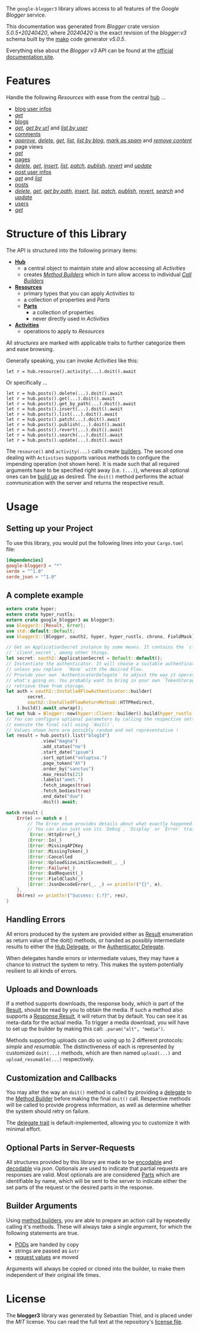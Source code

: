 <!---
DO NOT EDIT !
This file was generated automatically from 'src/generator/templates/api/README.md.mako'
DO NOT EDIT !
-->
The `google-blogger3` library allows access to all features of the *Google Blogger* service.

This documentation was generated from *Blogger* crate version *5.0.5+20240420*, where *20240420* is the exact revision of the *blogger:v3* schema built by the [mako](http://www.makotemplates.org/) code generator *v5.0.5*.

Everything else about the *Blogger* *v3* API can be found at the
[official documentation site](https://developers.google.com/blogger/docs/3.0/getting_started).
# Features

Handle the following *Resources* with ease from the central [hub](https://docs.rs/google-blogger3/5.0.5+20240420/google_blogger3/Blogger) ... 

* [blog user infos](https://docs.rs/google-blogger3/5.0.5+20240420/google_blogger3/api::BlogUserInfo)
 * [*get*](https://docs.rs/google-blogger3/5.0.5+20240420/google_blogger3/api::BlogUserInfoGetCall)
* [blogs](https://docs.rs/google-blogger3/5.0.5+20240420/google_blogger3/api::Blog)
 * [*get*](https://docs.rs/google-blogger3/5.0.5+20240420/google_blogger3/api::BlogGetCall), [*get by url*](https://docs.rs/google-blogger3/5.0.5+20240420/google_blogger3/api::BlogGetByUrlCall) and [*list by user*](https://docs.rs/google-blogger3/5.0.5+20240420/google_blogger3/api::BlogListByUserCall)
* [comments](https://docs.rs/google-blogger3/5.0.5+20240420/google_blogger3/api::Comment)
 * [*approve*](https://docs.rs/google-blogger3/5.0.5+20240420/google_blogger3/api::CommentApproveCall), [*delete*](https://docs.rs/google-blogger3/5.0.5+20240420/google_blogger3/api::CommentDeleteCall), [*get*](https://docs.rs/google-blogger3/5.0.5+20240420/google_blogger3/api::CommentGetCall), [*list*](https://docs.rs/google-blogger3/5.0.5+20240420/google_blogger3/api::CommentListCall), [*list by blog*](https://docs.rs/google-blogger3/5.0.5+20240420/google_blogger3/api::CommentListByBlogCall), [*mark as spam*](https://docs.rs/google-blogger3/5.0.5+20240420/google_blogger3/api::CommentMarkAsSpamCall) and [*remove content*](https://docs.rs/google-blogger3/5.0.5+20240420/google_blogger3/api::CommentRemoveContentCall)
* page views
 * [*get*](https://docs.rs/google-blogger3/5.0.5+20240420/google_blogger3/api::PageViewGetCall)
* [pages](https://docs.rs/google-blogger3/5.0.5+20240420/google_blogger3/api::Page)
 * [*delete*](https://docs.rs/google-blogger3/5.0.5+20240420/google_blogger3/api::PageDeleteCall), [*get*](https://docs.rs/google-blogger3/5.0.5+20240420/google_blogger3/api::PageGetCall), [*insert*](https://docs.rs/google-blogger3/5.0.5+20240420/google_blogger3/api::PageInsertCall), [*list*](https://docs.rs/google-blogger3/5.0.5+20240420/google_blogger3/api::PageListCall), [*patch*](https://docs.rs/google-blogger3/5.0.5+20240420/google_blogger3/api::PagePatchCall), [*publish*](https://docs.rs/google-blogger3/5.0.5+20240420/google_blogger3/api::PagePublishCall), [*revert*](https://docs.rs/google-blogger3/5.0.5+20240420/google_blogger3/api::PageRevertCall) and [*update*](https://docs.rs/google-blogger3/5.0.5+20240420/google_blogger3/api::PageUpdateCall)
* [post user infos](https://docs.rs/google-blogger3/5.0.5+20240420/google_blogger3/api::PostUserInfo)
 * [*get*](https://docs.rs/google-blogger3/5.0.5+20240420/google_blogger3/api::PostUserInfoGetCall) and [*list*](https://docs.rs/google-blogger3/5.0.5+20240420/google_blogger3/api::PostUserInfoListCall)
* [posts](https://docs.rs/google-blogger3/5.0.5+20240420/google_blogger3/api::Post)
 * [*delete*](https://docs.rs/google-blogger3/5.0.5+20240420/google_blogger3/api::PostDeleteCall), [*get*](https://docs.rs/google-blogger3/5.0.5+20240420/google_blogger3/api::PostGetCall), [*get by path*](https://docs.rs/google-blogger3/5.0.5+20240420/google_blogger3/api::PostGetByPathCall), [*insert*](https://docs.rs/google-blogger3/5.0.5+20240420/google_blogger3/api::PostInsertCall), [*list*](https://docs.rs/google-blogger3/5.0.5+20240420/google_blogger3/api::PostListCall), [*patch*](https://docs.rs/google-blogger3/5.0.5+20240420/google_blogger3/api::PostPatchCall), [*publish*](https://docs.rs/google-blogger3/5.0.5+20240420/google_blogger3/api::PostPublishCall), [*revert*](https://docs.rs/google-blogger3/5.0.5+20240420/google_blogger3/api::PostRevertCall), [*search*](https://docs.rs/google-blogger3/5.0.5+20240420/google_blogger3/api::PostSearchCall) and [*update*](https://docs.rs/google-blogger3/5.0.5+20240420/google_blogger3/api::PostUpdateCall)
* [users](https://docs.rs/google-blogger3/5.0.5+20240420/google_blogger3/api::User)
 * [*get*](https://docs.rs/google-blogger3/5.0.5+20240420/google_blogger3/api::UserGetCall)




# Structure of this Library

The API is structured into the following primary items:

* **[Hub](https://docs.rs/google-blogger3/5.0.5+20240420/google_blogger3/Blogger)**
    * a central object to maintain state and allow accessing all *Activities*
    * creates [*Method Builders*](https://docs.rs/google-blogger3/5.0.5+20240420/google_blogger3/client::MethodsBuilder) which in turn
      allow access to individual [*Call Builders*](https://docs.rs/google-blogger3/5.0.5+20240420/google_blogger3/client::CallBuilder)
* **[Resources](https://docs.rs/google-blogger3/5.0.5+20240420/google_blogger3/client::Resource)**
    * primary types that you can apply *Activities* to
    * a collection of properties and *Parts*
    * **[Parts](https://docs.rs/google-blogger3/5.0.5+20240420/google_blogger3/client::Part)**
        * a collection of properties
        * never directly used in *Activities*
* **[Activities](https://docs.rs/google-blogger3/5.0.5+20240420/google_blogger3/client::CallBuilder)**
    * operations to apply to *Resources*

All *structures* are marked with applicable traits to further categorize them and ease browsing.

Generally speaking, you can invoke *Activities* like this:

```Rust,ignore
let r = hub.resource().activity(...).doit().await
```

Or specifically ...

```ignore
let r = hub.posts().delete(...).doit().await
let r = hub.posts().get(...).doit().await
let r = hub.posts().get_by_path(...).doit().await
let r = hub.posts().insert(...).doit().await
let r = hub.posts().list(...).doit().await
let r = hub.posts().patch(...).doit().await
let r = hub.posts().publish(...).doit().await
let r = hub.posts().revert(...).doit().await
let r = hub.posts().search(...).doit().await
let r = hub.posts().update(...).doit().await
```

The `resource()` and `activity(...)` calls create [builders][builder-pattern]. The second one dealing with `Activities` 
supports various methods to configure the impending operation (not shown here). It is made such that all required arguments have to be 
specified right away (i.e. `(...)`), whereas all optional ones can be [build up][builder-pattern] as desired.
The `doit()` method performs the actual communication with the server and returns the respective result.

# Usage

## Setting up your Project

To use this library, you would put the following lines into your `Cargo.toml` file:

```toml
[dependencies]
google-blogger3 = "*"
serde = "^1.0"
serde_json = "^1.0"
```

## A complete example

```Rust
extern crate hyper;
extern crate hyper_rustls;
extern crate google_blogger3 as blogger3;
use blogger3::{Result, Error};
use std::default::Default;
use blogger3::{Blogger, oauth2, hyper, hyper_rustls, chrono, FieldMask};

// Get an ApplicationSecret instance by some means. It contains the `client_id` and 
// `client_secret`, among other things.
let secret: oauth2::ApplicationSecret = Default::default();
// Instantiate the authenticator. It will choose a suitable authentication flow for you, 
// unless you replace  `None` with the desired Flow.
// Provide your own `AuthenticatorDelegate` to adjust the way it operates and get feedback about 
// what's going on. You probably want to bring in your own `TokenStorage` to persist tokens and
// retrieve them from storage.
let auth = oauth2::InstalledFlowAuthenticator::builder(
        secret,
        oauth2::InstalledFlowReturnMethod::HTTPRedirect,
    ).build().await.unwrap();
let mut hub = Blogger::new(hyper::Client::builder().build(hyper_rustls::HttpsConnectorBuilder::new().with_native_roots().unwrap().https_or_http().enable_http1().build()), auth);
// You can configure optional parameters by calling the respective setters at will, and
// execute the final call using `doit()`.
// Values shown here are possibly random and not representative !
let result = hub.posts().list("blogId")
             .view("magna")
             .add_status("no")
             .start_date("ipsum")
             .sort_option("voluptua.")
             .page_token("At")
             .order_by("sanctus")
             .max_results(21)
             .labels("amet.")
             .fetch_images(true)
             .fetch_bodies(true)
             .end_date("duo")
             .doit().await;

match result {
    Err(e) => match e {
        // The Error enum provides details about what exactly happened.
        // You can also just use its `Debug`, `Display` or `Error` traits
         Error::HttpError(_)
        |Error::Io(_)
        |Error::MissingAPIKey
        |Error::MissingToken(_)
        |Error::Cancelled
        |Error::UploadSizeLimitExceeded(_, _)
        |Error::Failure(_)
        |Error::BadRequest(_)
        |Error::FieldClash(_)
        |Error::JsonDecodeError(_, _) => println!("{}", e),
    },
    Ok(res) => println!("Success: {:?}", res),
}

```
## Handling Errors

All errors produced by the system are provided either as [Result](https://docs.rs/google-blogger3/5.0.5+20240420/google_blogger3/client::Result) enumeration as return value of
the doit() methods, or handed as possibly intermediate results to either the 
[Hub Delegate](https://docs.rs/google-blogger3/5.0.5+20240420/google_blogger3/client::Delegate), or the [Authenticator Delegate](https://docs.rs/yup-oauth2/*/yup_oauth2/trait.AuthenticatorDelegate.html).

When delegates handle errors or intermediate values, they may have a chance to instruct the system to retry. This 
makes the system potentially resilient to all kinds of errors.

## Uploads and Downloads
If a method supports downloads, the response body, which is part of the [Result](https://docs.rs/google-blogger3/5.0.5+20240420/google_blogger3/client::Result), should be
read by you to obtain the media.
If such a method also supports a [Response Result](https://docs.rs/google-blogger3/5.0.5+20240420/google_blogger3/client::ResponseResult), it will return that by default.
You can see it as meta-data for the actual media. To trigger a media download, you will have to set up the builder by making
this call: `.param("alt", "media")`.

Methods supporting uploads can do so using up to 2 different protocols: 
*simple* and *resumable*. The distinctiveness of each is represented by customized 
`doit(...)` methods, which are then named `upload(...)` and `upload_resumable(...)` respectively.

## Customization and Callbacks

You may alter the way an `doit()` method is called by providing a [delegate](https://docs.rs/google-blogger3/5.0.5+20240420/google_blogger3/client::Delegate) to the 
[Method Builder](https://docs.rs/google-blogger3/5.0.5+20240420/google_blogger3/client::CallBuilder) before making the final `doit()` call. 
Respective methods will be called to provide progress information, as well as determine whether the system should 
retry on failure.

The [delegate trait](https://docs.rs/google-blogger3/5.0.5+20240420/google_blogger3/client::Delegate) is default-implemented, allowing you to customize it with minimal effort.

## Optional Parts in Server-Requests

All structures provided by this library are made to be [encodable](https://docs.rs/google-blogger3/5.0.5+20240420/google_blogger3/client::RequestValue) and 
[decodable](https://docs.rs/google-blogger3/5.0.5+20240420/google_blogger3/client::ResponseResult) via *json*. Optionals are used to indicate that partial requests are responses 
are valid.
Most optionals are are considered [Parts](https://docs.rs/google-blogger3/5.0.5+20240420/google_blogger3/client::Part) which are identifiable by name, which will be sent to 
the server to indicate either the set parts of the request or the desired parts in the response.

## Builder Arguments

Using [method builders](https://docs.rs/google-blogger3/5.0.5+20240420/google_blogger3/client::CallBuilder), you are able to prepare an action call by repeatedly calling it's methods.
These will always take a single argument, for which the following statements are true.

* [PODs][wiki-pod] are handed by copy
* strings are passed as `&str`
* [request values](https://docs.rs/google-blogger3/5.0.5+20240420/google_blogger3/client::RequestValue) are moved

Arguments will always be copied or cloned into the builder, to make them independent of their original life times.

[wiki-pod]: http://en.wikipedia.org/wiki/Plain_old_data_structure
[builder-pattern]: http://en.wikipedia.org/wiki/Builder_pattern
[google-go-api]: https://github.com/google/google-api-go-client

# License
The **blogger3** library was generated by Sebastian Thiel, and is placed 
under the *MIT* license.
You can read the full text at the repository's [license file][repo-license].

[repo-license]: https://github.com/Byron/google-apis-rsblob/main/LICENSE.md

